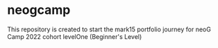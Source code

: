 # neogcamp
This repository is created to start the mark15 portfolio journey for neoG Camp 2022 cohort levelOne (Beginner's Level)

